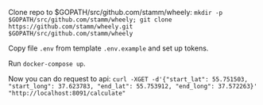 Clone repo to $GOPATH/src/github.com/stamm/wheely: `mkdir -p $GOPATH/src/github.com/stamm/wheely; git clone https://github.com/stamm/wheely.git $GOPATH/src/github.com/stamm/wheely`

Copy file `.env` from template `.env.example` and set up tokens.

Run `docker-compose up`.

Now you can do request to api: `curl -XGET -d'{"start_lat": 55.751503, "start_long": 37.623783, "end_lat": 55.753912, "end_long": 37.572263}' "http://localhost:8091/calculate"`
